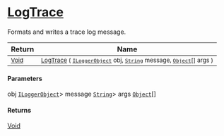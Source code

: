 # [LogTrace](./ILoggerObjectExtensions-100663352.md)

Formats and writes a trace log message.

| Return | Name | 
| --- | --- | 
| <sub>[Void](https://docs.microsoft.com/en-us/dotnet/api/System.Void)</sub>| <sub>[LogTrace](./ILoggerObjectExtensions-100663352.md) ( [`ILoggerObject`](./../ILoggerObject.md) obj, [`String`](https://docs.microsoft.com/en-us/dotnet/api/System.String) message, [`Object`](https://docs.microsoft.com/en-us/dotnet/api/System.Object)[] args )</sub>| <br>


#### Parameters
 obj  [`ILoggerObject`](./../ILoggerObject.md)> message  [`String`](https://docs.microsoft.com/en-us/dotnet/api/System.String)> args  [`Object`](https://docs.microsoft.com/en-us/dotnet/api/System.Object)[]
#### Returns
[Void](https://docs.microsoft.com/en-us/dotnet/api/System.Void)